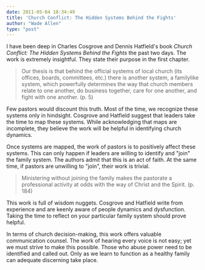 ```yaml
---
date: 2011-05-04 18:34:49
title: 'Church Conflict: The Hidden Systems Behind the Fights'
author: "Wade Allen"
type: "post"
---
```


I have been deep in Charles Cosgrove and Dennis Hatfield's book *Church Conflict: The Hidden Systems Behind the Fights* the past two days. The work is extremely insightful. They state their purpose in the first chapter.


>Our thesis is that behind the official systems of local church (its offices, boards, committees, etc.) there is another system, a familylike system, which powerfully determines the way that church members relate to one another, do business together, care for one another, and fight with one another. (p. 5)

Few pastors would discount this truth. Most of the time, we recognize these systems only in hindsight. Cosgrove and Hatfield suggest that leaders take the time to map these systems. While acknowledging that maps are incomplete, they believe the work will be helpful in identifying church dynamics. 

Once systems are mapped, the work of pastors is to positively affect these systems. This can only happen if leaders are willing to identify and "join" the family system. The authors admit that this is an act of faith. At the same time, if pastors are unwilling to "join", their work is trivial.

>Ministering without joining the family makes the pastorate a professional activity at odds with the way of Christ and the Spirit. (p. 184)

This work is full of wisdom nuggets. Cosgrove and Hatfield write from experience and are keenly aware of people dynamics and dysfunction. Taking the time to reflect on your particular family system should prove helpful.

In terms of church decision-making, this work offers valuable communication counsel. The work of hearing every voice is not easy; yet we must strive to make this possible. Those who abuse power need to be identified and called out. Only as we learn to function as a healthy family can adequate discerning take place.
